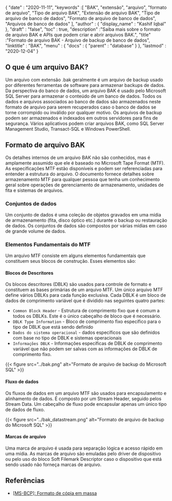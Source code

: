 {
  "date" : "2020-11-11",
  "keywords" :[ "BAK", "extensão", "arquivo", "formato de arquivo", "Tipo de arquivo BAK", "Extensão de arquivo BAK", "Tipo de arquivo de banco de dados", "Formato de arquivo de banco de dados", "Arquivos de banco de dados" ],
  "author" : {
    "display_name" : "Kashif Iqbal"
},
  "draft" : "false",
  "toc" : true,
  "description" :"Saiba mais sobre o formato de arquivo BAK e APIs que podem criar e abrir arquivos BAK.",
  "title" :"Formato de arquivo BAK - Arquivo de backup de banco de dados",
  "linktitle" : "BAK",
  "menu" : {
    "docs" : {
      "parent" : "database"
}
},
  "lastmod" : "2020-12-04"
}

## O que é um arquivo BAK?

Um arquivo com extensão .bak geralmente é um arquivo de backup usado por diferentes ferramentas de software para armazenar backups de dados. Da perspectiva do banco de dados, um arquivo BAK é usado pelo Microsoft SQL Server para armazenar o conteúdo de um banco de dados. Todos os dados e arquivos associados ao banco de dados são armazenados neste formato de arquivo para serem recuperados caso o banco de dados se torne corrompido ou inválido por qualquer motivo. Os arquivos de backup podem ser armazenados e indexados em outros servidores para fins de segurança. Vários aplicativos podem criar arquivos BAK, como SQL Server Management Studio, Transact-SQL e Windows PowerShell.

## Formato de arquivo BAK

Os detalhes internos de um arquivo BAK não são conhecidos, mas é amplamente assumido que ele é baseado no Microsoft Tape Format (MTF). As especificações MTF estão disponíveis e podem ser referenciadas para entender a estrutura do arquivo. O documento fornece detalhes sobre armazenamento MTF para qualquer pessoa que tenha um conhecimento geral sobre operações de gerenciamento de armazenamento, unidades de fita e sistemas de arquivos.

### Conjuntos de dados

Um conjunto de dados é uma coleção de objetos gravados em uma mídia de armazenamento (fita, disco óptico etc.) durante o backup ou restauração de dados. Os conjuntos de dados são compostos por várias mídias em caso de grande volume de dados.

### Elementos Fundamentais do MTF

Um arquivo MTF consiste em alguns elementos fundamentais que constituem seus blocos de construção. Esses elementos são:

#### Blocos de Descritores

Os blocos descritores (DBLK) são usados para controle de formato e constituem as bases primárias de um arquivo MTF. Um único arquivo MTF define vários DBLKs para cada função exclusiva. Cada DBLK é um bloco de dados de comprimento variável que é dividido nas seguintes quatro partes:

* `Common Block Header` - Estrutura de comprimento fixo que é comum a todos os DBLKs. Este é o único cabeçalho de bloco que é necessário.
* `DBLK Type Information` - Bloco de comprimento fixo específico para o tipo de DBLK que está sendo definido
* `Dados do sistema operacional` - dados específicos que são definidos com base no tipo de DBLK e sistemas operacionais
* `Informações DBLK` - Informações específicas de DBLK de comprimento variável que não podem ser salvas com as informações de DBLK de comprimento fixo.

 {{< figure src="../bak.png" alt="Formato de arquivo de backup do Microsoft SQL" >}}

#### Fluxo de dados

Os fluxos de dados em um arquivo MTF são usados para encapsulamento e alinhamento de dados. É composto por um Stream Header, seguido pelos Stream Data. Um cabeçalho de fluxo pode encapsular apenas um único tipo de dados de fluxo.

{{< figure src="../bak_datastream.png" alt="Formato de arquivo de backup do Microsoft SQL" >}}

#### Marcas de arquivo

Uma marca de arquivo é usada para separação lógica e acesso rápido em uma mídia. As marcas de arquivo são emuladas pelo driver de dispositivo ou pelo uso do bloco Soft Filemark Descriptor caso o dispositivo que está sendo usado não forneça marcas de arquivo.

## Referências ##

* [[MS-BCP]: Formato de cópia em massa](https://learn.microsoft.com/en-us/openspecs/sql_data_portability/ms-bcp/54965c4d-34c7-400d-b970-1007984315a5?redirectedfrom=MSDN)

